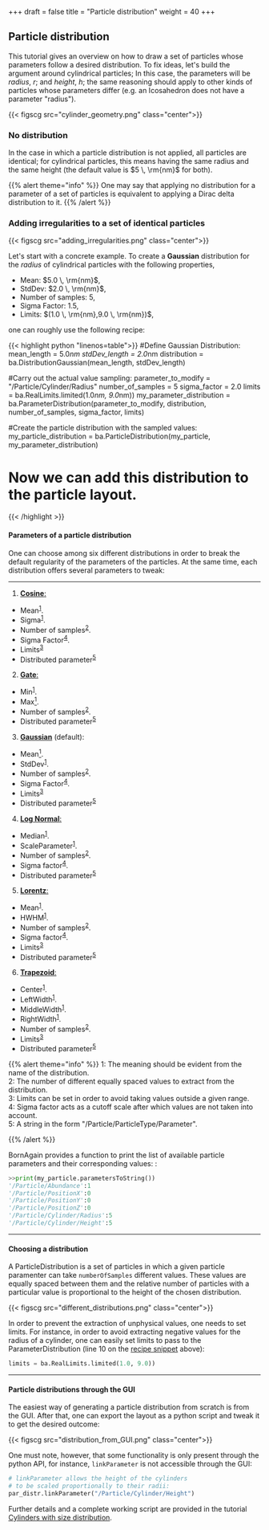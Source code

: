 +++
draft = false
title = "Particle distribution"
weight = 40
+++

## Particle distribution

This tutorial gives an overview on how to draw a set of particles whose parameters 
follow a desired distribution.
To fix ideas, let's build the argument around cylindrical particles; 
In this case, the parameters will be *radius*, $r$; and *height*, $h$; the same reasoning 
should apply to other kinds of particles whose parameters differ 
(e.g. an Icosahedron does not have a parameter "radius").


{{< figscg src="cylinder_geometry.png" class="center">}}

### No distribution

In the case in which a particle distribution is not applied, all particles 
are identical; for cylindrical particles, this means having the same radius 
and the same height (the default value is $5 \, \rm{nm}$ for both).


{{% alert theme="info" %}}
One may say that applying no distribution for
a parameter of a set of particles is equivalent to applying a Dirac delta 
distribution to it.
{{% /alert %}}


### Adding irregularities to a set of identical particles

{{< figscg src="adding_irregularities.png" class="center">}}

Let's start with a concrete example. To create a **Gaussian** distribution for
the *radius* of cylindrical particles with the following properties,

   - Mean: $5.0 \, \rm{nm}$,
   - StdDev: $2.0 \, \rm{nm}$,
   - Number of samples: $5$,
   - Sigma Factor: $1.5$,
   - Limits: $(1.0 \, \rm{nm},9.0 \, \rm{nm})$,

one can roughly use the following <a name="recipe">recipe</a>:

{{< highlight python "linenos=table">}}
#Define Gaussian Distribution:
mean_length = 5.0*nm
stdDev_length = 2.0*nm
distribution = ba.DistributionGaussian(mean_length, stdDev_length)

#Carry out the actual value sampling:
parameter_to_modify = "/Particle/Cylinder/Radius"
number_of_samples = 5
sigma_factor = 2.0
limits = ba.RealLimits.limited(1.0*nm, 9.0*nm))
my_parameter_distribution = ba.ParameterDistribution(parameter_to_modify, 
                                                     distribution, 
                                                     number_of_samples, 
                                                     sigma_factor, 
                                                     limits)
    
#Create the particle distribution with the sampled values:
my_particle_distribution = ba.ParticleDistribution(my_particle,
                                                   my_parameter_distribution)
    
# Now we can add this distribution to the particle layout.
{{< /highlight >}}


#### Parameters of a particle distribution

One can choose among six different distributions in order to break the default
regularity of the parameters of the particles. At the same time, each
distribution offers several parameters to tweak:

-----------------------------------

1. <a href="https://en.wikipedia.org/wiki/Raised_cosine_distribution" target="_blank">**Cosine**:</a> 
 - Mean<sup>[1](#evidentMeaning)</sup>.
 - Sigma<sup>[1](#evidentMeaning)</sup>.
 - Number of samples<sup>[2](#numberOfSamples)</sup>.
 - Sigma Factor<sup>[4](#sigmaFactor)</sup>.
 - Limits<sup>[3](#limits)</sup>
 - Distributed parameter<sup>[5](#distributedParameter)</sup>
2. <a href="https://en.wikipedia.org/wiki/Discrete_uniform_distribution" target="_blank">**Gate**:</a> 
 - Min<sup>[1](#evidentMeaning)</sup>.
 - Max[<sup>1](#evidentMeaning)</sup>.
 - Number of samples<sup>[2](#numberOfSamples)</sup>.
 - Distributed parameter<sup>[5](#distributedParameter)</sup>
3. <a href="https://en.wikipedia.org/wiki/Normal_distribution" target="_blank">**Gaussian**</a> (default): 
 - Mean[<sup>1](#evidentMeaning)</sup>.
 - StdDev<sup>[1](#evidentMeaning)</sup>.
 - Number of samples<sup>[2](#numberOfSamples)</sup>.
 - Sigma Factor<sup>[4](#sigmaFactor)</sup>.
 - Limits<sup>[3](#limits)</sup>
 - Distributed parameter<sup>[5](#distributedParameter)</sup>
4. <a href="https://en.wikipedia.org/wiki/Log-normal_distribution" target="_blank">**Log Normal**:</a> 
 - Median<sup>[1](#evidentMeaning)</sup>.
 - ScaleParameter<sup>[1](#evidentMeaning)</sup>.
 - Number of samples<sup>[2](#numberOfSamples)</sup>.
 - Sigma factor<sup>[4](#sigmaFactor)</sup>.
 - Distributed parameter<sup>[5](#distributedParameter)</sup>
5. <a href="https://en.wikipedia.org/wiki/Cauchy_distribution" target="_blank">**Lorentz**:</a> 
 - Mean<sup>[1](#evidentMeaning)</sup>.
 - HWHM<sup>[1](#evidentMeaning)</sup>.
 - Number of samples<sup>[2](#numberOfSamples)</sup>.
 - Sigma factor<sup>[4](#sigmaFactor)</sup>.
 - Limits<sup>[3](#limits)</sup>
 - Distributed parameter<sup>[5](#distributedParameter)</sup>
6. <a href="https://en.wikipedia.org/wiki/Trapezoidal_distribution" target="_blank">**Trapezoid**:</a> 
 - Center<sup>[1](#evidentMeaning)</sup>.
 - LeftWidth<sup>[1](#evidentMeaning)</sup>.
 - MiddleWidth<sup>[1](#evidentMeaning)</sup>.
 - RightWidth<sup>[1](#evidentMeaning)</sup>.
 - Number of samples<sup>[2](#numberOfSamples)</sup>.
 - Limits<sup>[3](#limits)</sup>
 - Distributed parameter<sup>[5](#distributedParameter)</sup>

{{% alert theme="info" %}}
<a name="evidentMeaning">1</a>: The meaning should be evident from the name of the distribution.  
<a name="numberOfSamples">2</a>: The number of different equally spaced values to extract from the distribution.  
<a name="limits">3</a>: Limits can be set in order to avoid taking values outside a given range.  
<a name="sigmaFactor">4</a>: Sigma factor acts as a cutoff scale after which values are not taken into account.  
<a name="distributedParameter">5</a>: A string in the form "/Particle/ParticleType/Parameter".

{{% /alert %}}

BornAgain provides a function to print the list of available particle parameters and their corresponding values:
:
```python
>>print(my_particle.parametersToString())
'/Particle/Abundance':1
'/Particle/PositionX':0
'/Particle/PositionY':0
'/Particle/PositionZ':0
'/Particle/Cylinder/Radius':5
'/Particle/Cylinder/Height':5
```

-----------------------------------

#### Choosing a distribution

A ParticleDistribution is a set of particles in which a given particle
paramenter can take `numberOfSamples` different values.
These values are equally spaced between them and the relative number of
particles with a particular value is proportional to the height of the
chosen distribution.

{{< figscg src="different_distributions.png" class="center">}}

In order to prevent the extraction of unphysical values, one needs
to set limits. For instance, in order to avoid extracting negative 
values for the radius of a cylinder, one can easily set limits to
pass to the ParameterDistribution (line 10 on the [recipe snippet](#recipe) above):

```python
limits = ba.RealLimits.limited(1.0, 9.0))
```

---------------

#### Particle distributions through the GUI

The easiest way of generating a particle distribution from scratch is from the GUI.
After that, one can export the layout as a python script and tweak it to get the desired outcome:

{{< figscg src="distribution_from_GUI.png" class="center">}}

One must note, however, that some functionality is only present through the python API, 
for instance, `linkParameter` is not accessible through the GUI:

```python
# linkParameter allows the height of the cylinders
# to be scaled proportionally to their radii:
par_distr.linkParameter("/Particle/Cylinder/Height")
```

Further details and a complete working script are provided in the tutorial [Cylinders with size distribution](/documentation/tutorial-examples/embedded-particles/size-distribution/).
